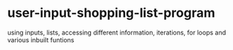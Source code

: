 # user-input-shopping-list-program
using inputs,  lists, accessing different information, iterations, for loops and various inbuilt funtions 
